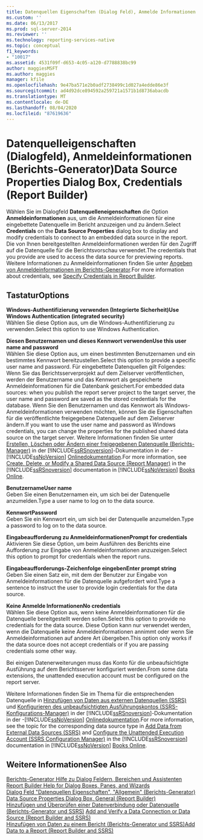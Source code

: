 ```yaml
---
title: Datenquellen Eigenschaften (Dialog Feld), Anmelde Informationen (Berichts-Generator) | Microsoft-Dokumentation
ms.custom: ''
ms.date: 06/13/2017
ms.prod: sql-server-2014
ms.reviewer: ''
ms.technology: reporting-services-native
ms.topic: conceptual
f1_keywords:
- "10017"
ms.assetid: 4531f09f-d653-4c05-a120-d7788838bc99
author: maggiesMSFT
ms.author: maggies
manager: kfile
ms.openlocfilehash: 9e47ba571e2b0adf2738499c1d027a4edde86e3f
ms.sourcegitcommit: ad4d92dce894592a259721a1571b1d8736abacdb
ms.translationtype: MT
ms.contentlocale: de-DE
ms.lasthandoff: 08/04/2020
ms.locfileid: "87619636"
---
```

# <a name="data-source-properties-dialog-box-credentials-report-builder"></a><span data-ttu-id="5a2ea-102">Datenquelleigenschaften (Dialogfeld), Anmeldeinformationen (Berichts-Generator)</span><span class="sxs-lookup"><span data-stu-id="5a2ea-102">Data Source Properties Dialog Box, Credentials (Report Builder)</span></span>
  <span data-ttu-id="5a2ea-103">Wählen Sie im Dialogfeld **Datenquelleneigenschaften** die Option **Anmeldeinformationen** aus, um die Anmeldeinformationen für eine eingebettete Datenquelle im Bericht anzuzeigen und zu ändern.</span><span class="sxs-lookup"><span data-stu-id="5a2ea-103">Select **Credentials** on the **Data Source Properties** dialog box to display and modify credentials to connect to an embedded data source in the report.</span></span> <span data-ttu-id="5a2ea-104">Die von Ihnen bereitgestellten Anmeldeinformationen werden für den Zugriff auf die Datenquelle für die Berichtsvorschau verwendet.</span><span class="sxs-lookup"><span data-stu-id="5a2ea-104">The credentials that you provide are used to access the data source for previewing reports.</span></span> <span data-ttu-id="5a2ea-105">Weitere Informationen zu Anmeldeinformationen finden Sie unter [Angeben von Anmeldeinformationen im Berichts-Generator](../../2014/reporting-services/specify-credentials-in-report-builder.md).</span><span class="sxs-lookup"><span data-stu-id="5a2ea-105">For more information about credentials, see [Specify Credentials in Report Builder](../../2014/reporting-services/specify-credentials-in-report-builder.md).</span></span>  
  
## <a name="options"></a><span data-ttu-id="5a2ea-106">Tastatur</span><span class="sxs-lookup"><span data-stu-id="5a2ea-106">Options</span></span>  
 <span data-ttu-id="5a2ea-107">**Windows-Authentifizierung verwenden (Integrierte Sicherheit)**</span><span class="sxs-lookup"><span data-stu-id="5a2ea-107">**Use Windows Authentication (integrated security)**</span></span>  
 <span data-ttu-id="5a2ea-108">Wählen Sie diese Option aus, um die Windows-Authentifizierung zu verwenden.</span><span class="sxs-lookup"><span data-stu-id="5a2ea-108">Select this option to use Windows Authentication.</span></span>  
  
 <span data-ttu-id="5a2ea-109">**Diesen Benutzernamen und dieses Kennwort verwenden**</span><span class="sxs-lookup"><span data-stu-id="5a2ea-109">**Use this user name and password**</span></span>  
 <span data-ttu-id="5a2ea-110">Wählen Sie diese Option aus, um einen bestimmten Benutzernamen und ein bestimmtes Kennwort bereitzustellen.</span><span class="sxs-lookup"><span data-stu-id="5a2ea-110">Select this option to provide a specific user name and password.</span></span> <span data-ttu-id="5a2ea-111">Für eingebettete Datenquellen gilt Folgendes: Wenn Sie das Berichtsserverprojekt auf dem Zielserver veröffentlichen, werden der Benutzername und das Kennwort als gespeicherte Anmeldeinformationen für die Datenbank gesichert.</span><span class="sxs-lookup"><span data-stu-id="5a2ea-111">For embedded data sources: when you publish the report server project to the target server, the user name and password are saved as the stored credentials for the database.</span></span> <span data-ttu-id="5a2ea-112">Wenn Sie den Benutzernamen und das Kennwort als Windows-Anmeldeinformationen verwenden möchten, können Sie die Eigenschaften für die veröffentlichte freigegebene Datenquelle auf dem Zielserver ändern.</span><span class="sxs-lookup"><span data-stu-id="5a2ea-112">If you want to use the user name and password as Windows credentials, you can change the properties for the published shared data source on the target server.</span></span> <span data-ttu-id="5a2ea-113">Weitere Informationen finden Sie unter [Erstellen, Löschen oder Ändern einer freigegebenen Datenquelle &#40;Berichts-Manager&#41;](../../2014/reporting-services/create-delete-or-modify-a-shared-data-source-report-manager.md) in der [!INCLUDE[ssRSnoversion](../includes/ssrsnoversion-md.md)]-Dokumentation in der -[!INCLUDE[ssNoVersion](../includes/ssnoversion-md.md)] [Onlinedokumentation](https://go.microsoft.com/fwlink/?linkid=121312).</span><span class="sxs-lookup"><span data-stu-id="5a2ea-113">For more information, see [Create, Delete, or Modify a Shared Data Source &#40;Report Manager&#41;](../../2014/reporting-services/create-delete-or-modify-a-shared-data-source-report-manager.md) in the [!INCLUDE[ssRSnoversion](../includes/ssrsnoversion-md.md)] documentation in [!INCLUDE[ssNoVersion](../includes/ssnoversion-md.md)] [Books Online](https://go.microsoft.com/fwlink/?linkid=121312).</span></span>  
  
 <span data-ttu-id="5a2ea-114">**Benutzername**</span><span class="sxs-lookup"><span data-stu-id="5a2ea-114">**User name**</span></span>  
 <span data-ttu-id="5a2ea-115">Geben Sie einen Benutzernamen ein, um sich bei der Datenquelle anzumelden.</span><span class="sxs-lookup"><span data-stu-id="5a2ea-115">Type a user name to log on to the data source.</span></span>  
  
 <span data-ttu-id="5a2ea-116">**Kennwort**</span><span class="sxs-lookup"><span data-stu-id="5a2ea-116">**Password**</span></span>  
 <span data-ttu-id="5a2ea-117">Geben Sie ein Kennwort ein, um sich bei der Datenquelle anzumelden.</span><span class="sxs-lookup"><span data-stu-id="5a2ea-117">Type a password to log on to the data source.</span></span>  
  
 <span data-ttu-id="5a2ea-118">**Eingabeaufforderung zu Anmeldeinformationen**</span><span class="sxs-lookup"><span data-stu-id="5a2ea-118">**Prompt for credentials**</span></span>  
 <span data-ttu-id="5a2ea-119">Aktivieren Sie diese Option, um beim Ausführen des Berichts eine Aufforderung zur Eingabe von Anmeldeinformationen anzuzeigen.</span><span class="sxs-lookup"><span data-stu-id="5a2ea-119">Select this option to prompt for credentials when the report runs.</span></span>  
  
 <span data-ttu-id="5a2ea-120">**Eingabeaufforderungs-Zeichenfolge eingeben**</span><span class="sxs-lookup"><span data-stu-id="5a2ea-120">**Enter prompt string**</span></span>  
 <span data-ttu-id="5a2ea-121">Geben Sie einen Satz ein, mit dem der Benutzer zur Eingabe von Anmeldeinformationen für die Datenquelle aufgefordert wird.</span><span class="sxs-lookup"><span data-stu-id="5a2ea-121">Type a sentence to instruct the user to provide login credentials for the data source.</span></span>  
  
 <span data-ttu-id="5a2ea-122">**Keine Anmelde Informationen**</span><span class="sxs-lookup"><span data-stu-id="5a2ea-122">**No credentials**</span></span>  
 <span data-ttu-id="5a2ea-123">Wählen Sie diese Option aus, wenn keine Anmeldeinformationen für die Datenquelle bereitgestellt werden sollen.</span><span class="sxs-lookup"><span data-stu-id="5a2ea-123">Select this option to provide no credentials for the data source.</span></span> <span data-ttu-id="5a2ea-124">Diese Option kann nur verwendet werden, wenn die Datenquelle keine Anmeldeinformationen annimmt oder wenn Sie Anmeldeinformationen auf andere Art übergeben.</span><span class="sxs-lookup"><span data-stu-id="5a2ea-124">This option only works if the data source does not accept credentials or if you are passing credentials some other way.</span></span>  
  
 <span data-ttu-id="5a2ea-125">Bei einigen Datenerweiterungen muss das Konto für die unbeaufsichtigte Ausführung auf dem Berichtsserver konfiguriert werden.</span><span class="sxs-lookup"><span data-stu-id="5a2ea-125">From some data extensions, the unattended execution account must be configured on the report server.</span></span>  
  
 <span data-ttu-id="5a2ea-126">Weitere Informationen finden Sie im Thema für die entsprechenden Datenquelle in [Hinzufügen von Daten aus externen Datenquellen &#40;SSRS&#41;](report-data/add-data-from-external-data-sources-ssrs.md) und [Konfigurieren des unbeaufsichtigten Ausführungskontos &#40;SSRS-Konfigurations-Manager&#41;](install-windows/configure-the-unattended-execution-account-ssrs-configuration-manager.md) in der [!INCLUDE[ssRSnoversion](../includes/ssrsnoversion-md.md)]-Dokumentation in der -[!INCLUDE[ssNoVersion](../includes/ssnoversion-md.md)] [Onlinedokumentation](https://go.microsoft.com/fwlink/?linkid=121312).</span><span class="sxs-lookup"><span data-stu-id="5a2ea-126">For more information, see the topic for the corresponding data source type in [Add Data from External Data Sources &#40;SSRS&#41;](report-data/add-data-from-external-data-sources-ssrs.md) and [Configure the Unattended Execution Account &#40;SSRS Configuration Manager&#41;](install-windows/configure-the-unattended-execution-account-ssrs-configuration-manager.md) in the [!INCLUDE[ssRSnoversion](../includes/ssrsnoversion-md.md)] documentation in [!INCLUDE[ssNoVersion](../includes/ssnoversion-md.md)] [Books Online](https://go.microsoft.com/fwlink/?linkid=121312).</span></span>  
  
## <a name="see-also"></a><span data-ttu-id="5a2ea-127">Weitere Informationen</span><span class="sxs-lookup"><span data-stu-id="5a2ea-127">See Also</span></span>  
 <span data-ttu-id="5a2ea-128">[Berichts-Generator Hilfe zu Dialog Feldern, Bereichen und Assistenten](../../2014/reporting-services/report-builder-help-for-dialog-boxes-panes-and-wizards.md) </span><span class="sxs-lookup"><span data-stu-id="5a2ea-128">[Report Builder Help for Dialog Boxes, Panes, and Wizards](../../2014/reporting-services/report-builder-help-for-dialog-boxes-panes-and-wizards.md) </span></span>  
 <span data-ttu-id="5a2ea-129">[Dialog Feld "Datenquellen Eigenschaften", "Allgemein" &#40;Berichts-Generator&#41;](../../2014/reporting-services/data-source-properties-dialog-box-general-report-builder.md) </span><span class="sxs-lookup"><span data-stu-id="5a2ea-129">[Data Source Properties Dialog Box, General &#40;Report Builder&#41;](../../2014/reporting-services/data-source-properties-dialog-box-general-report-builder.md) </span></span>  
 <span data-ttu-id="5a2ea-130">[Hinzufügen und Überprüfen einer Datenverbindung oder Datenquelle &#40;Berichts-Generator und SSRS&#41;](report-data/add-and-verify-a-data-connection-report-builder-and-ssrs.md) </span><span class="sxs-lookup"><span data-stu-id="5a2ea-130">[Add and Verify a Data Connection or Data Source &#40;Report Builder and SSRS&#41;](report-data/add-and-verify-a-data-connection-report-builder-and-ssrs.md) </span></span>  
 [<span data-ttu-id="5a2ea-131">Hinzufügen von Daten zu einem Bericht &#40;Berichts-Generator und SSRS&#41;</span><span class="sxs-lookup"><span data-stu-id="5a2ea-131">Add Data to a Report &#40;Report Builder and SSRS&#41;</span></span>](report-data/report-datasets-ssrs.md)  
  
  
